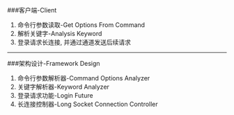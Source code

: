 ###客户端-Client
1. 命令行参数读取-Get Options From Command
2. 解析关键字-Analysis Keyword
3. 登录请求长连接, 并通过通道发送后续请求

---
###架构设计-Framework Design
1. 命令行参数解析器-Command Options Analyzer
2. 关键字解析器-Keyword Analyzer
3. 登录请求功能-Login Future
4. 长连接控制器-Long Socket Connection Controller